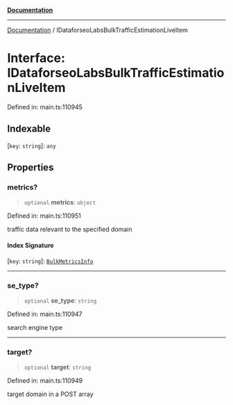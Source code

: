 [**Documentation**](../README.md)

***

[Documentation](../README.md) / IDataforseoLabsBulkTrafficEstimationLiveItem

# Interface: IDataforseoLabsBulkTrafficEstimationLiveItem

Defined in: main.ts:110945

## Indexable

\[`key`: `string`\]: `any`

## Properties

### metrics?

> `optional` **metrics**: `object`

Defined in: main.ts:110951

traffic data relevant to the specified domain

#### Index Signature

\[`key`: `string`\]: [`BulkMetricsInfo`](../classes/BulkMetricsInfo.md)

***

### se\_type?

> `optional` **se\_type**: `string`

Defined in: main.ts:110947

search engine type

***

### target?

> `optional` **target**: `string`

Defined in: main.ts:110949

target domain in a POST array
